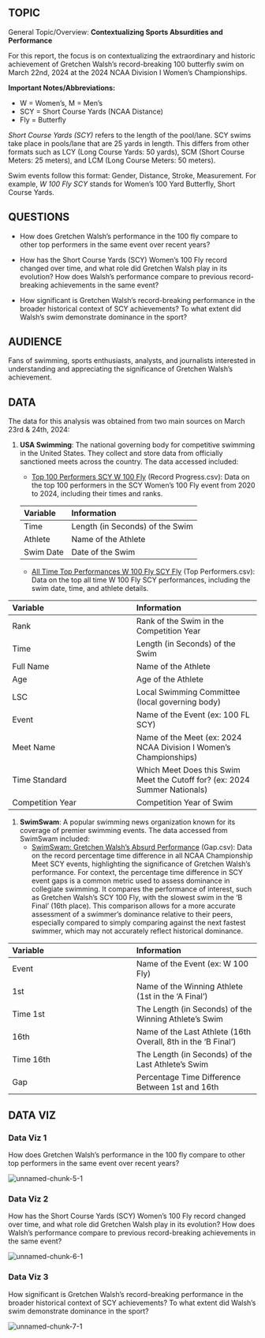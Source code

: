 ## TOPIC

General Topic/Overview: **Contextualizing Sports Absurdities and
Performance**

For this report, the focus is on contextualizing the extraordinary and
historic achievement of Gretchen Walsh’s record-breaking 100 butterfly
swim on March 22nd, 2024 at the 2024 NCAA Division I Women’s
Championships.

**Important Notes/Abbreviations:**

-   W = Women’s, M = Men’s
-   SCY = Short Course Yards (NCAA Distance)
-   Fly = Butterfly

*Short Course Yards (SCY)* refers to the length of the pool/lane. SCY
swims take place in pools/lane that are 25 yards in length. This differs
from other formats such as LCY (Long Course Yards: 50 yards), SCM (Short
Course Meters: 25 meters), and LCM (Long Course Meters: 50 meters).

Swim events follow this format: Gender, Distance, Stroke, Measurement.
For example, *W 100 Fly SCY* stands for Women’s 100 Yard Butterfly,
Short Course Yards.

## QUESTIONS

-   How does Gretchen Walsh’s performance in the 100 fly compare to
    other top performers in the same event over recent years?

-   How has the Short Course Yards (SCY) Women’s 100 Fly record changed
    over time, and what role did Gretchen Walsh play in its evolution?
    How does Walsh’s performance compare to previous record-breaking
    achievements in the same event?

-   How significant is Gretchen Walsh’s record-breaking performance in
    the broader historical context of SCY achievements? To what extent
    did Walsh’s swim demonstrate dominance in the sport?

## AUDIENCE

Fans of swimming, sports enthusiasts, analysts, and journalists
interested in understanding and appreciating the significance of
Gretchen Walsh’s achievement.

## DATA

The data for this analysis was obtained from two main sources on March
23rd & 24th, 2024:

1.  **USA Swimming**: The national governing body for competitive
    swimming in the United States. They collect and store data from
    officially sanctioned meets across the country. The data accessed
    included:
    -   [Top 100 Performers SCY W 100
        Fly](https://www.usaswimming.org/times/popular-resources/event-rank-search)
        (Record Progress.csv): Data on the top 100 performers in the SCY
        Women’s 100 Fly event from 2020 to 2024, including their times
        and ranks.

    <table>
    <thead>
    <tr class="header">
    <th style="text-align: left;">Variable</th>
    <th style="text-align: left;">Information</th>
    </tr>
    </thead>
    <tbody>
    <tr class="odd">
    <td style="text-align: left;">Time</td>
    <td style="text-align: left;">Length (in Seconds) of the Swim</td>
    </tr>
    <tr class="even">
    <td style="text-align: left;">Athlete</td>
    <td style="text-align: left;">Name of the Athlete</td>
    </tr>
    <tr class="odd">
    <td style="text-align: left;">Swim Date</td>
    <td style="text-align: left;">Date of the Swim</td>
    </tr>
    </tbody>
    </table>

    -   [All Time Top Performances W 100 Fly SCY
        Fly](https://www.usaswimming.org/times/data-hub/all-time-top-performers)
        (Top Performers.csv): Data on the top all time W 100 Fly SCY
        performances, including the swim date, time, and athlete
        details.

<table>
<colgroup>
<col style="width: 50%" />
<col style="width: 50%" />
</colgroup>
<thead>
<tr class="header">
<th style="text-align: left;">Variable</th>
<th style="text-align: left;">Information</th>
</tr>
</thead>
<tbody>
<tr class="odd">
<td style="text-align: left;">Rank</td>
<td style="text-align: left;">Rank of the Swim in the Competition
Year</td>
</tr>
<tr class="even">
<td style="text-align: left;">Time</td>
<td style="text-align: left;">Length (in Seconds) of the Swim</td>
</tr>
<tr class="odd">
<td style="text-align: left;">Full Name</td>
<td style="text-align: left;">Name of the Athlete</td>
</tr>
<tr class="even">
<td style="text-align: left;">Age</td>
<td style="text-align: left;">Age of the Athlete</td>
</tr>
<tr class="odd">
<td style="text-align: left;">LSC</td>
<td style="text-align: left;">Local Swimming Committee (local governing
body)</td>
</tr>
<tr class="even">
<td style="text-align: left;">Event</td>
<td style="text-align: left;">Name of the Event (ex: 100 FL SCY)</td>
</tr>
<tr class="odd">
<td style="text-align: left;">Meet Name</td>
<td style="text-align: left;">Name of the Meet (ex: 2024 NCAA Division I
Women’s Championships)</td>
</tr>
<tr class="even">
<td style="text-align: left;">Time Standard</td>
<td style="text-align: left;">Which Meet Does this Swim Meet the Cutoff
for? (ex: 2024 Summer Nationals)</td>
</tr>
<tr class="odd">
<td style="text-align: left;">Competition Year</td>
<td style="text-align: left;">Competition Year of Swim</td>
</tr>
</tbody>
</table>

1.  **SwimSwam**: A popular swimming news organization known for its
    coverage of premier swimming events. The data accessed from SwimSwam
    included:
    -   [SwimSwam: Gretchen Walsh’s Absurd
        Performance](https://swimswam.com/trying-to-contextualize-the-absurdity-of-gretchen-walshs-47-42-in-the-100-fly/)
        (Gap.csv): Data on the record percentage time difference in all
        NCAA Championship Meet SCY events, highlighting the significance
        of Gretchen Walsh’s performance. For context, the percentage
        time difference in SCY event gaps is a common metric used to
        assess dominance in collegiate swimming. It compares the
        performance of interest, such as Gretchen Walsh’s SCY 100 Fly,
        with the slowest swim in the ‘B Final’ (16th place). This
        comparison allows for a more accurate assessment of a swimmer’s
        dominance relative to their peers, especially compared to simply
        comparing against the next fastest swimmer, which may not
        accurately reflect historical dominance.

<table>
<colgroup>
<col style="width: 50%" />
<col style="width: 50%" />
</colgroup>
<thead>
<tr class="header">
<th style="text-align: left;">Variable</th>
<th style="text-align: left;">Information</th>
</tr>
</thead>
<tbody>
<tr class="odd">
<td style="text-align: left;">Event</td>
<td style="text-align: left;">Name of the Event (ex: W 100 Fly)</td>
</tr>
<tr class="even">
<td style="text-align: left;">1st</td>
<td style="text-align: left;">Name of the Winning Athlete (1st in the ‘A
Final’)</td>
</tr>
<tr class="odd">
<td style="text-align: left;">Time 1st</td>
<td style="text-align: left;">The Length (in Seconds) of the Winning
Athlete’s Swim</td>
</tr>
<tr class="even">
<td style="text-align: left;">16th</td>
<td style="text-align: left;">Name of the Last Athlete (16th Overall,
8th in the ‘B Final’)</td>
</tr>
<tr class="odd">
<td style="text-align: left;">Time 16th</td>
<td style="text-align: left;">The Length (in Seconds) of the Last
Athlete’s Swim</td>
</tr>
<tr class="even">
<td style="text-align: left;">Gap</td>
<td style="text-align: left;">Percentage Time Difference Between 1st and
16th</td>
</tr>
</tbody>
</table>

## DATA VIZ

### Data Viz 1

How does Gretchen Walsh’s performance in the 100 fly compare to other
top performers in the same event over recent years?

![unnamed-chunk-5-1](https://github.com/user-attachments/assets/cf4661a6-61a5-4707-8271-a83ad14d1765)


### Data Viz 2

How has the Short Course Yards (SCY) Women’s 100 Fly record changed over
time, and what role did Gretchen Walsh play in its evolution? How does
Walsh’s performance compare to previous record-breaking achievements in
the same event?

![unnamed-chunk-6-1](https://github.com/user-attachments/assets/6caa9eb5-a9c3-4203-84de-24cf8304ce0b)


### Data Viz 3

How significant is Gretchen Walsh’s record-breaking performance in the
broader historical context of SCY achievements? To what extent did
Walsh’s swim demonstrate dominance in the sport?

![unnamed-chunk-7-1](https://github.com/user-attachments/assets/6438f8e6-0120-4ef9-b702-86c9769fab49)

